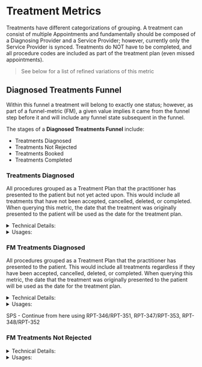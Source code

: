 # Treatment Metrics

Treatments have different categorizations of grouping. A treatment can consist of multiple Appointments and fundamentally should be composed of a Diagnosing Provider and a Service Provider; however, currently only the Service Provider is synced. Treatments do NOT have to be completed, and all procedure codes are included as part of the treatment plan (even missed appointments).

> See below for a list of refined variations of this metric

## Diagnosed Treatments Funnel
Within this funnel a treatment will belong to exactly one status; however, as part of a funnel-metric (FM), a given value implies it came from the funnel step before it and will include any funnel state subsequent in the funnel.

The stages of a **Diagnosed Treatments Funnel** include:
* Treatments Diagnosed
* Treatments Not Rejected
* Treatments Booked
* Treatments Completed

### Treatments Diagnosed
All procedures grouped as a Treatment Plan that the practitioner has presented to the patient but not yet acted upon. This would include all treatments that have not been accepted, cancelled, deleted, or completed. When querying this metric, the date that the treatment was originally presented to the patient will be used as the date for the treatment plan.

<details>
<summary>Technical Details:</summary>

* DeliveredProcedure
  * treatmentPlanId cannot be null
  * originDate cannot be null and must fall within time range of query
  * deletedAt is null
  * scheduledStatus is one of 'Unscheduled', 'Cancelled', or null
</details>

<details>
  <summary>Usages:</summary>

### Dashboard
### Reporting

</details>

### FM Treatments Diagnosed
All procedures grouped as a Treatment Plan that the practitioner has presented to the patient. This would include all treatments regardless if they have been accepted, cancelled, deleted, or completed. When querying this metric, the date that the treatment was originally presented to the patient will be used as the date for the treatment plan.

<details>
<summary>Technical Details:</summary>

* DeliveredProcedure
  * treatmentPlanId cannot be null
  * originDate cannot be null and must fall within time range of query
  * deletedAt is null
  * scheduledStatus is one of 'Completed', 'Schedules', 'Unscheduled', 'Cancelled', or null
    * OR: scheduledStatus is 'Done (Unlinked)' AND isCompleted is FALSE
</details>

<details>
  <summary>Usages:</summary>

### Dashboard
### Reporting

</details>

SPS - Continue from here using RPT-346/RPT-351, RPT-347/RPT-353, RPT-348/RPT-352
### FM Treatments Not Rejected

<details>
<summary>Technical Details:</summary>

* DeliveredProcedure
  * treatmentPlanId cannot be null
  * originDate cannot be null and must fall within time range of query
  * deletedAt is null
  * scheduledStatus is one of 'Completed', 'Schedules', 'Unscheduled', 'Cancelled', or null
    * OR: scheduledStatus is 'Done (Unlinked)' AND isCompleted is FALSE
</details>

<details>
  <summary>Usages:</summary>

### Dashboard
### Reporting

</details>




